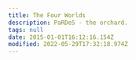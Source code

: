 ```yaml
---
title: The Four Worlds
description: PaRDeS - the orchard.
tags: null
date: 2015-01-01T16:12:16.154Z
modified: 2022-05-29T17:32:18.974Z
---
```

